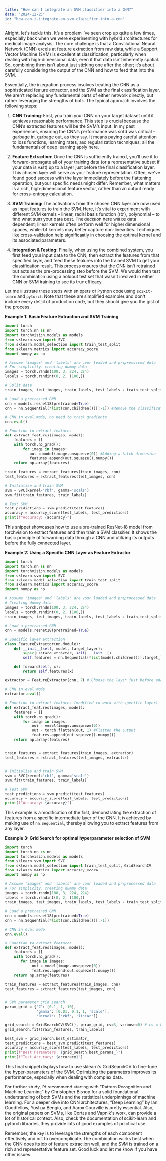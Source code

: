 ```yaml
---
title: "How can I integrate an SVM classifier into a CNN?"
date: "2024-12-23"
id: "how-can-i-integrate-an-svm-classifier-into-a-cnn"
---
```


Alright, let's tackle this. It’s a problem I’ve seen crop up quite a few times, especially back when we were experimenting with hybrid architectures for medical image analysis. The core challenge is that a Convolutional Neural Network (CNN) excels at feature extraction from raw data, while a Support Vector Machine (SVM) is excellent at classification, particularly when dealing with high-dimensional data, even if that data isn't inherently spatial. So, combining them isn’t about just sticking one after the other; it’s about carefully considering the output of the CNN and how to feed that into the SVM.

Essentially, the integration process involves treating the CNN as a sophisticated feature extractor, and the SVM as the final classification layer. We aren’t replacing any fundamental parts of either network directly, but rather leveraging the strengths of both. The typical approach involves the following steps:

1.  **CNN Training:** First, you train your CNN on your target dataset until it achieves reasonable performance. This step is crucial because the CNN’s extracted features will be the SVM’s input. In my past experiences, ensuring the CNN’s performance was solid was critical – garbage in, garbage out, as they say. It means paying careful attention to loss functions, learning rates, and regularization techniques; all the fundamentals of deep learning apply here.

2.  **Feature Extraction:** Once the CNN is sufficiently trained, you’ll use it to forward-propagate all of your training data (or a representative subset if your data is vast) up to a layer just before the final classification layer. This chosen layer will serve as your feature representation. Often, we've found good success with the layer immediately before the flattening operation, but your specific needs might differ. Remember, what matters is a rich, high-dimensional feature vector, rather than an output ready for cross-entropy calculation.

3.  **SVM Training:** The activations from the chosen CNN layer are now used as input features to train the SVM. Here, it’s vital to experiment with different SVM kernels – linear, radial basis function (rbf), polynomial – to find what suits your data best. The decision here will be data dependent; linear kernels often perform well for higher dimensional spaces, while rbf kernels may better capture non-linearities. Techniques like cross-validation help significantly in choosing the optimal kernel and its associated parameters.

4.  **Integration & Testing:** Finally, when using the combined system, you first feed your input data to the CNN, then extract the features from that specified layer, and feed these features into the trained SVM to get your classification result. This process ensures that the CNN isn’t retrained but acts as the pre-processing step before the SVM. We would then test the combination using a holdout test set that wasn't involved in either CNN or SVM training to see its true efficacy.

Let me illustrate these steps with snippets of Python code using `scikit-learn` and `pytorch`. Note that these are simplified examples and don't include every detail of production code, but they should give you the gist of the process.

**Example 1: Basic Feature Extraction and SVM Training**

```python
import torch
import torch.nn as nn
import torchvision.models as models
from sklearn.svm import SVC
from sklearn.model_selection import train_test_split
from sklearn.metrics import accuracy_score
import numpy as np

# Assume 'images' and 'labels' are your loaded and preprocessed data
# For simplicity, creating dummy data
images = torch.randn(100, 3, 224, 224)
labels = torch.randint(0, 2, (100,))

# Split data
train_images, test_images, train_labels, test_labels = train_test_split(images, labels, test_size=0.2, random_state=42)

# Load a pretrained CNN
cnn = models.resnet18(pretrained=True)
cnn = nn.Sequential(*list(cnn.children())[:-1]) #Remove the classification layers

# CNN in eval mode, no need to track gradients
cnn.eval()

# Function to extract features
def extract_features(images, model):
    features = []
    with torch.no_grad():
        for image in images:
           out = model(image.unsqueeze(0)) #Adding a batch dimension
           features.append(out.squeeze().numpy())
    return np.array(features)

train_features = extract_features(train_images, cnn)
test_features = extract_features(test_images, cnn)

# Initialize and train SVM
svm = SVC(kernel='rbf', gamma='scale')
svm.fit(train_features, train_labels)

# Test SVM
test_predictions = svm.predict(test_features)
accuracy = accuracy_score(test_labels, test_predictions)
print(f"Accuracy: {accuracy}")
```

This snippet showcases how to use a pre-trained ResNet-18 model from torchvision to extract features and then train a SVM classifier. It shows the basic principle of forwarding data through a CNN and utilizing its outputs before the fully connected layer.

**Example 2: Using a Specific CNN Layer as Feature Extractor**

```python
import torch
import torch.nn as nn
import torchvision.models as models
from sklearn.svm import SVC
from sklearn.model_selection import train_test_split
from sklearn.metrics import accuracy_score
import numpy as np

# Assume 'images' and 'labels' are your loaded and preprocessed data
# Creating dummy data
images = torch.randn(100, 3, 224, 224)
labels = torch.randint(0, 2, (100,))
train_images, test_images, train_labels, test_labels = train_test_split(images, labels, test_size=0.2, random_state=42)

# Load a pretrained CNN
cnn = models.resnet18(pretrained=True)

# Specific layer extraction
class FeatureExtractor(nn.Module):
    def __init__(self, model, target_layer):
        super(FeatureExtractor, self).__init__()
        self.features = nn.Sequential(*list(model.children())[:target_layer])

    def forward(self, x):
        return self.features(x)

extractor = FeatureExtractor(cnn, 7) # Choose the layer just before adaptive pooling

# CNN in eval mode
extractor.eval()

# Function to extract features (modified to work with specific layer)
def extract_features(images, model):
    features = []
    with torch.no_grad():
        for image in images:
            out = model(image.unsqueeze(0))
            out = torch.flatten(out, 1) #Flatten the output
            features.append(out.squeeze().numpy())
    return np.array(features)


train_features = extract_features(train_images, extractor)
test_features = extract_features(test_images, extractor)


# Initialize and train SVM
svm = SVC(kernel='rbf', gamma='scale')
svm.fit(train_features, train_labels)

# Test SVM
test_predictions = svm.predict(test_features)
accuracy = accuracy_score(test_labels, test_predictions)
print(f"Accuracy: {accuracy}")
```

This example is a modification of the first, demonstrating the extraction of features from a specific intermediate layer of the CNN. It is achieved by making use of `nn.Sequential`, thereby allowing you to extract features from any layer.

**Example 3: Grid Search for optimal hyperparameter selection of SVM**

```python
import torch
import torch.nn as nn
import torchvision.models as models
from sklearn.svm import SVC
from sklearn.model_selection import train_test_split, GridSearchCV
from sklearn.metrics import accuracy_score
import numpy as np

# Assume 'images' and 'labels' are your loaded and preprocessed data
# For simplicity, creating dummy data
images = torch.randn(100, 3, 224, 224)
labels = torch.randint(0, 2, (100,))
train_images, test_images, train_labels, test_labels = train_test_split(images, labels, test_size=0.2, random_state=42)

# Load a pretrained CNN
cnn = models.resnet18(pretrained=True)
cnn = nn.Sequential(*list(cnn.children())[:-1])

# CNN in eval mode
cnn.eval()

# Function to extract features
def extract_features(images, model):
    features = []
    with torch.no_grad():
       for image in images:
            out = model(image.unsqueeze(0))
            features.append(out.squeeze().numpy())
    return np.array(features)

train_features = extract_features(train_images, cnn)
test_features = extract_features(test_images, cnn)


# SVM parameter grid search
param_grid = {'C': [0.1, 1, 10],
              'gamma': [0.01, 0.1, 1, 'scale'],
              'kernel': ['rbf', 'linear']}

grid_search = GridSearchCV(SVC(), param_grid, cv=3, verbose=0) # cv = k-fold cross validation
grid_search.fit(train_features, train_labels)

best_svm = grid_search.best_estimator_
test_predictions = best_svm.predict(test_features)
accuracy = accuracy_score(test_labels, test_predictions)
print(f"Best Parameters: {grid_search.best_params_}")
print(f"Test Accuracy: {accuracy}")
```

This final snippet displays how to use sklearn's GridSearchCV to fine-tune the hyper-parameters of the SVM. Optimizing the parameters improves its performance, especially when dealing with complex data.

For further study, I’d recommend starting with "Pattern Recognition and Machine Learning" by Christopher Bishop for a solid foundational understanding of both SVMs and the statistical underpinnings of machine learning. For a deeper dive into CNN architectures, “Deep Learning” by Ian Goodfellow, Yoshua Bengio, and Aaron Courville is pretty essential. Also, the original papers on SVMs, like Cortes and Vapnik's work, can provide a lot of historical context. Also, check the documentation of scikit-learn and pytorch libraries, they provide lots of good examples of practical use.

Remember, the key is to leverage the strengths of each component effectively and not to overcomplicate. The combination works best when the CNN does its job of feature extraction well, and the SVM is trained on a rich and representative feature set. Good luck and let me know if you have other issues.

